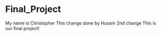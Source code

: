 # Final_Project

My name is Christopher
This change done by Husam
2nd change
This is our final project!

